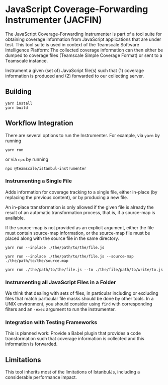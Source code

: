 # JavaScript Coverage-Forwarding Instrumenter (JACFIN)

The JavaScript Coverage-Forwarding Instrumenter is part of a tool suite for obtaining
coverage information from JavaScript applications that are under test.
This tool suite is used in context of the Teamscale Software Intelligence Platform:
The collected coverage information can then either be dumped to
coverage files (Teamscale Simple Coverage Format) or sent to a Teamscale instance.

Instrument a given (set of) JavaScript file(s) such that (1) coverage 
information is produced and (2) forwarded to our collecting server.

## Building

``` 
yarn install
yarn build
```

## Workflow Integration

There are several options to run the Instrumenter. For example, via `yarn` by running

```
yarn run
```

or via `npx` by running

```
npx @teamscale/istanbul-instrumenter
```

### Instrumenting a Single File

Adds information for coverage tracking to a single file, either
in-place (by replacing the previous content), or by producing a new file.

An in-place transformation is only allowed if the given file is already
the result of an automatic transformation process, that is, if a source-map is available.

If the source-map is not provided as an explicit argument, either
the file must contain source-map information, or the source-map file
must be placed along with the source file in the same directory.

```
yarn run --inplace ./the/path/to/the/file.js
```

```
yarn run --inplace ./the/path/to/the/file.js --source-map ./the/path/to/the/source.map
```

```
yarn run ./the/path/to/the/file.js --to ./the/file/path/to/write/to.js
```

### Instrumenting all JavaScript Files in a Folder

We think that dealing with sets of files, in particular including or excluding
files that match particular file masks should be done by other tools.
In a UNIX environment, you should consider using `find` with corresponding
filters and an `-exec` argument to run the instrumenter.

### Integration with Testing Frameworks

This is planned work: Provide a Babel plugin that provides a code transformation
such that coverage information is collected and this information is forwarded.

## Limitations

This tool inherits most of the limitations of IstanbulJs, including 
a considerable performance impact.
